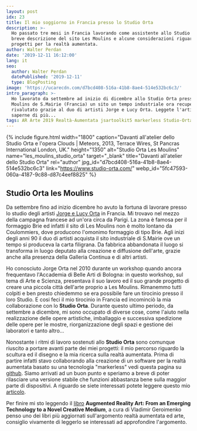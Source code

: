 ```yaml
---
layout: post
idx: 23
title: Il mio soggiorno in Francia presso lo Studio Orta
description: >-
  Ho passato tre mesi in Francia lavorando come assistente allo Studio Orta. Una
  breve descrizione del sito Les Moulins e alcune considerazioni riguardo i mie
  progetti per la realtà aumentata.
author: Walter Perdan
date: '2019-12-11 16:12:00'
lang: it
seo:
  author: Walter Perdan
  datePublished: '2019-12-11'
  type: BlogPosting
image: 'https://ucarecdn.com/d7bcd408-516a-41b8-8ae4-514e532bc6c3/'
intro_paragraph: >-
  Ho lavorato da settembre ad inizio di dicembre allo Studio Orta presso Les
  Moulins de S.Mairie (Francia) un sito un tempo industriale ora recuperato e
  rivalutato grazie al duo di artisti Jorge e Lucy Orta. Leggete l'articolo per
  saperne di più...
tags: AR Arte 2019 Realtà-Aumentata jsartoolkit5 markerless Studio-Orta
---
```

{% include figure.html width="1800" caption="Davanti all'atelier dello Studio Orta e l'opera Clouds | Meteors, 2013, Terrace Wires, St Pancras International London, UK." height="1350" alt="Studio Orta Les Moulins" name="les_moulins_studio_orta" target="_blank" title="Davanti all'atelier dello Studio Orta" rel="author" jpg_id="d7bcd408-516a-41b8-8ae4-514e532bc6c3" link="https://www.studio-orta.com/" webp_id="5fc47593-060a-4187-9c88-d87c4eef8825" %}

## Studio Orta les Moulins

Da settembre fino ad inizio dicembre ho avuto la fortuna di lavorare presso lo studio degli artisti [Jorge e Lucy Orta](https://www.studio-orta.com/) in Francia. Mi trovavo nel mezzo della campagna francese ad un'ora circa da Parigi. La zona è famosa per il formaggio Brie ed infatti il sito di Les Moulins non è molto lontano da Coulommiers, dove producono l'omonimo formaggio di tipo Brie.  Agli inizi degli anni 90 il duo di artisti acquista il sito industriale di S.Mairie ove un tempo si produceva la carta filigrana. Da fabbrica abbandonata il luogo si transforma in luogo deputato alla creazione e diffusione dell'arte, grazie anche alla presenza della Galleria Continua e di altri artisti.

Ho conosciuto Jorge Orta nel 2010 durante un workshop quando ancora frequentavo l'Accademia di Belle Arti di Bologna: in questo workshop, sul tema di Arte e Scienza, presentava il suo lavoro ed il suo grande progetto di creare una piccola città dell'arte proprio a Les Moulins. Rimanemmo tutti colpiti e ben presto chiedemmo se era possibile fare un tirocinio presso il loro Studio. E cosi feci il mio tirocinio in Francia ed incominciò la mia collaborazione con lo **Studio Orta**.  Durante questo ultimo periodo, da settembre a dicembre, mi sono occupato di diverse cose, come l'aiuto nella realizzazione delle opere artistiche, imballaggio e successiva spedizione delle opere per le mostre, riorganizzazione degli spazi e gestione dei laboratori e tanto altro...

Nonostante i ritmi di lavoro sostenuti allo **Studio Orta** sono comunque riuscito a portare avanti parte dei miei progetti: il mio percorso riguardo la scultura ed il disegno e la mia ricerca sulla realtà aumentata. Prima di partire infatti stavo collaborando alla creazione di un software per la realtà aumentata basato su una tecnologia "markerless" vedi questa pagina su [github](https://github.com/kalwalt/jsartoolkit5/pull/2). Siamo arrivati ad un buon punto e speriamo a breve di poter rilasciare una versione stabile che funzioni abbastanza bene sulla maggior parte di dispositivi. A riguardo se siete interessati potete leggere questo mio [articolo](https://www.kalwaltart.it/blog/2019/07/30/realt%C3%A0-aumentata-con-tecnologia-nft/).

Per finire mi sto leggendo il [libro](https://books.google.it/books?id=GP8pBAAAQBAJ&pg=PR11&dq=augmented+reality+art&hl=it&sa=X&ved=0ahUKEwjdvbS_763mAhXMDuwKHTvuA3QQ6AEIMTAB#v=onepage&q=augmented%20reality%20art&f=false) **Augmented Reality Art: From an Emerging Technology to a Novel Creative Medium**, a cura di Vladimir Geroimenko  penso uno dei libri più aggiornati sull'argomento realtà aumentata ed arte, consiglio vivamente di leggerlo se interessati ad approfondire l'argomento.
